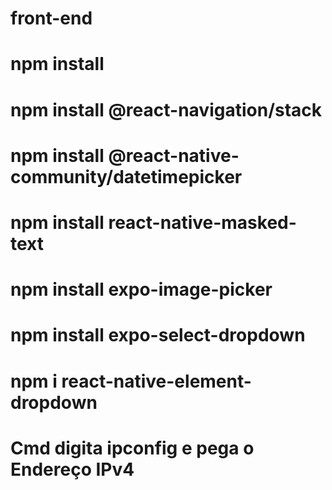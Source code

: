 # front-end
# npm install
# npm install @react-navigation/stack
# npm install @react-native-community/datetimepicker
# npm install react-native-masked-text
# npm install expo-image-picker
# npm install expo-select-dropdown
# npm i react-native-element-dropdown



# Cmd digita ipconfig e pega o  Endereço IPv4
